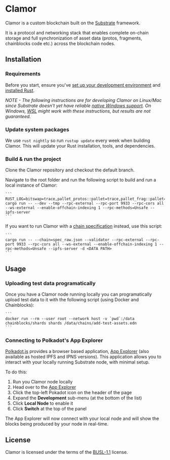 # Clamor

Clamor is a custom blockchain built on the [Substrate](https://substrate.io/) framework.

It is a protocol and networking stack that enables complete on-chain storage and full synchronization of asset data (protos, fragments, chainblocks code etc.) across the blockchain nodes.

## Installation

### Requirements

Before you start, ensure you've [set up your development environment](https://docs.fragcolor.xyz/contribute/code/getting-started/) and [installed Rust](https://docs.fragcolor.xyz/contribute/code/getting-started/#install-setup-rust).

*NOTE - The following instructions are for developing Clamor on Linux/Mac since Substrate doesn't yet have reliable [native Windows support](https://docs.substrate.io/v3/getting-started/windows-users/). On Windows, [WSL](https://docs.microsoft.com/en-us/windows/wsl/) might work with these instructions, but results are not guaranteed.*

### Update system packages

 We use `rust nightly` so run `rustup update` every week when building Clamor. This will update your Rust installation, tools, and dependencies.

### Build & run the project

Clone the Clamor repository and checkout the default branch.

Navigate to the root folder and run the following script to build and run a local instance of Clamor:

    ```
    RUST_LOG=bitswap=trace,pallet_protos::pallet=trace,pallet_frag::pallet=trace cargo run -- --dev --tmp --rpc-external --rpc-port 9933 --rpc-cors all --ws-external --enable-offchain-indexing 1 --rpc-methods=Unsafe --ipfs-server
    ```

If you want to run Clamor with a [chain specification](https://docs.substrate.io/v3/runtime/chain-specs/) instead, use this script:

    ```
    cargo run -- --chain=spec_raw.json --validator --rpc-external --rpc-port 9933 --rpc-cors all --ws-external --enable-offchain-indexing 1 --rpc-methods=Unsafe --ipfs-server -d <DATA PATH>
    ```

## Usage

### Uploading test data programatically

 Once you have a Clamor node running locally you can programatically upload test data to it with the following script (using Docker and Chainblocks):

    ```
    docker run --rm --user root --network host -v `pwd`:/data chainblocks/shards shards /data/chains/add-test-assets.edn
    ```

### Connecting to Polkadot's App Explorer

[Polkadot.js](https://github.com/polkadot-js/) provides a browser based application, [App Explorer](https://polkadot.js.org/apps/#/explorer) (also available as hosted IPFS and IPNS versions). This application allows you to interact with your locally running Substrate node, with minimal setup.

To do this:

1. Run you Clamor node locally
2. Head over to the [App Explorer](https://polkadot.js.org/apps/#/explorer)
3. Click the top-left Pokadot icon on the header of the page
4. Expand the **Development** sub-menu (at the bottom of the list)
5. Click **Local Node** to enable it
6. Click **Switch** at the top of the panel

The App Explorer will now connect with your local node and will show the blocks being produced by your node in real-time.

## License
Clamor is licensed under the terms of the [BUSL-1.1](https://spdx.org/licenses/BUSL-1.1.html) license.
